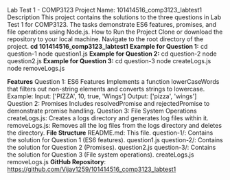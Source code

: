 Lab Test 1 - COMP3123
Project Name: 101414516_comp3123_labtest1
Description
This project contains the solutions to the three questions in Lab Test 1 for COMP3123. The tasks demonstrate ES6 features, promises, and file operations using Node.js.
How to Run the Project
Clone or download the repository to your local machine.
Navigate to the root directory of the project.
**cd 101414516_comp3123_labtest1**
**Example for Question 1:**
cd question-1
node question1.js
**Example for Question 2:**
cd question-2
node question2.js
**Example for Question 3:**
cd question-3
node createLogs.js  
node removeLogs.js

**Features**
Question 1: ES6 Features
Implements a function lowerCaseWords that filters out non-string elements and converts strings to lowercase.
Example:
Input: ['PIZZA', 10, true, 'Wings']
Output: ['pizza', 'wings']
Question 2: Promises
Includes resolvedPromise and rejectedPromise to demonstrate promise handling.
Question 3: File System Operations
createLogs.js: Creates a logs directory and generates log files within it.
removeLogs.js: Removes all the log files from the logs directory and deletes the directory.
**File Structure**
README.md: This file.
question-1/: Contains the solution for Question 1 (ES6 features).
question1.js
question-2/: Contains the solution for Question 2 (Promises).
question2.js
question-3/: Contains the solution for Question 3 (File system operations).
createLogs.js
removeLogs.js
**GitHub Repository**: https://github.com/Vijay1259/101414516_comp3123_labtest1
